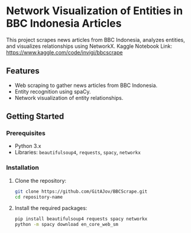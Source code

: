 
# Network Visualization of Entities in BBC Indonesia Articles 

This project scrapes news articles from BBC Indonesia, analyzes entities, and visualizes relationships using NetworkX.
Kaggle Notebook Link: https://www.kaggle.com/code/invigi/bbcscrape
## Features

- Web scraping to gather news articles from BBC Indonesia.
- Entity recognition using spaCy.
- Network visualization of entity relationships.

## Getting Started

### Prerequisites

- Python 3.x
- Libraries: `beautifulsoup4`, `requests`, `spacy`, `networkx`

### Installation

1. Clone the repository:
   ```bash
   git clone https://github.com/GitAJov/BBCScrape.git
   cd repository-name
   ```

2. Install the required packages:
   ```bash
   pip install beautifulsoup4 requests spacy networkx
   python -m spacy download en_core_web_sm
   ```

